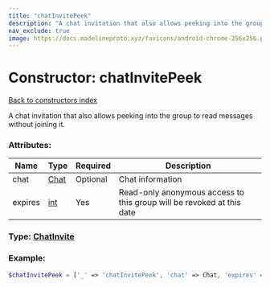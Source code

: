 ```yaml
---
title: "chatInvitePeek"
description: "A chat invitation that also allows peeking into the group to read messages without joining it."
nav_exclude: true
image: https://docs.madelineproto.xyz/favicons/android-chrome-256x256.png
---
```

# Constructor: chatInvitePeek  
[Back to constructors index](index.md)



A chat invitation that also allows peeking into the group to read messages without joining it.

### Attributes:

| Name     |    Type       | Required | Description |
|----------|---------------|----------|-------------|
|chat|[Chat](../types/Chat.md) | Optional|Chat information|
|expires|[int](../types/int.md) | Yes|Read-only anonymous access to this group will be revoked at this date|



### Type: [ChatInvite](../types/ChatInvite.md)


### Example:

```php
$chatInvitePeek = ['_' => 'chatInvitePeek', 'chat' => Chat, 'expires' => int];
```  
